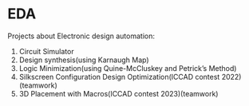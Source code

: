 # EDA
Projects about Electronic design automation:
1. Circuit Simulator
2. Design synthesis(using Karnaugh Map)
3. Logic Minimization(using Quine-McCluskey and Petrick’s Method)
4. Silkscreen Configuration Design Optimization(ICCAD contest 2022)(teamwork)
5. 3D Placement with Macros(ICCAD contest 2023)(teamwork)
